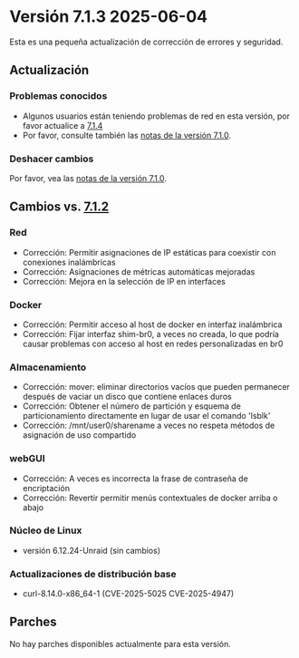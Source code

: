 # Versión 7.1.3 2025-06-04

Esta es una pequeña actualización de corrección de errores y seguridad.

## Actualización

### Problemas conocidos

- Algunos usuarios están teniendo problemas de red en esta versión, por favor actualice a [7.1.4](7.1.4.md)
- Por favor, consulte también las [notas de la versión 7.1.0](7.1.0.md#known-issues).

### Deshacer cambios

Por favor, vea las [notas de la versión 7.1.0](7.1.0.md#rolling-back).

## Cambios vs. [7.1.2](7.1.2.md)

### Red

- Corrección: Permitir asignaciones de IP estáticas para coexistir con conexiones inalámbricas
- Corrección: Asignaciones de métricas automáticas mejoradas
- Corrección: Mejora en la selección de IP en interfaces

### Docker

- Corrección: Permitir acceso al host de docker en interfaz inalámbrica
- Corrección: Fijar interfaz shim-br0, a veces no creada, lo que podría causar problemas con acceso al host en redes personalizadas en br0

### Almacenamiento

- Corrección: mover: eliminar directorios vacíos que pueden permanecer después de vaciar un disco que contiene enlaces duros
- Corrección: Obtener el número de partición y esquema de particionamiento directamente en lugar de usar el comando 'lsblk'
- Corrección: /mnt/user0/sharename a veces no respeta métodos de asignación de uso compartido

### webGUI

- Corrección: A veces es incorrecta la frase de contraseña de encriptación
- Corrección: Revertir permitir menús contextuales de docker arriba o abajo

### Núcleo de Linux

- versión 6.12.24-Unraid (sin cambios)

### Actualizaciones de distribución base

- curl-8.14.0-x86\_64-1 (CVE-2025-5025 CVE-2025-4947)

## Parches

No hay parches disponibles actualmente para esta versión.
